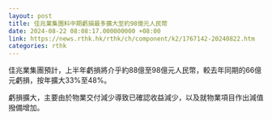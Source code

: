 ```yaml
---
layout: post
title: 佳兆業集團料中期虧損最多擴大至約98億元人民幣
date: 2024-08-22 08:08:17.000000000 +08:00
link: https://news.rthk.hk/rthk/ch/component/k2/1767142-20240822.htm
categories: rthk
---
```


佳兆業集團預計，上半年虧損將介乎約88億至98億元人民幣，較去年同期的66億元虧損，按年擴大33%至48%。

虧損擴大，主要由於物業交付減少導致已確認收益減少，以及就物業項目作出減值撥備增加。
